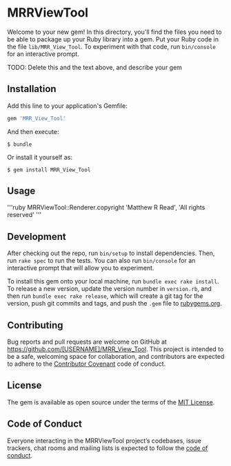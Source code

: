 # MRRViewTool

Welcome to your new gem! In this directory, you'll find the files you need to be able to package up your Ruby library into a gem. Put your Ruby code in the file `lib/MRR_View_Tool`. To experiment with that code, run `bin/console` for an interactive prompt.

TODO: Delete this and the text above, and describe your gem

## Installation

Add this line to your application's Gemfile:

```ruby
gem 'MRR_View_Tool'
```

And then execute:

    $ bundle

Or install it yourself as:

    $ gem install MRR_View_Tool

## Usage

'''ruby
MRRViewTool::Renderer.copyright 'Matthew R Read', 'All rights reserved'
'''

## Development

After checking out the repo, run `bin/setup` to install dependencies. Then, run `rake spec` to run the tests. You can also run `bin/console` for an interactive prompt that will allow you to experiment.

To install this gem onto your local machine, run `bundle exec rake install`. To release a new version, update the version number in `version.rb`, and then run `bundle exec rake release`, which will create a git tag for the version, push git commits and tags, and push the `.gem` file to [rubygems.org](https://rubygems.org).

## Contributing

Bug reports and pull requests are welcome on GitHub at https://github.com/[USERNAME]/MRR_View_Tool. This project is intended to be a safe, welcoming space for collaboration, and contributors are expected to adhere to the [Contributor Covenant](http://contributor-covenant.org) code of conduct.

## License

The gem is available as open source under the terms of the [MIT License](https://opensource.org/licenses/MIT).

## Code of Conduct

Everyone interacting in the MRRViewTool project’s codebases, issue trackers, chat rooms and mailing lists is expected to follow the [code of conduct](https://github.com/[USERNAME]/MRR_View_Tool/blob/master/CODE_OF_CONDUCT.md).
